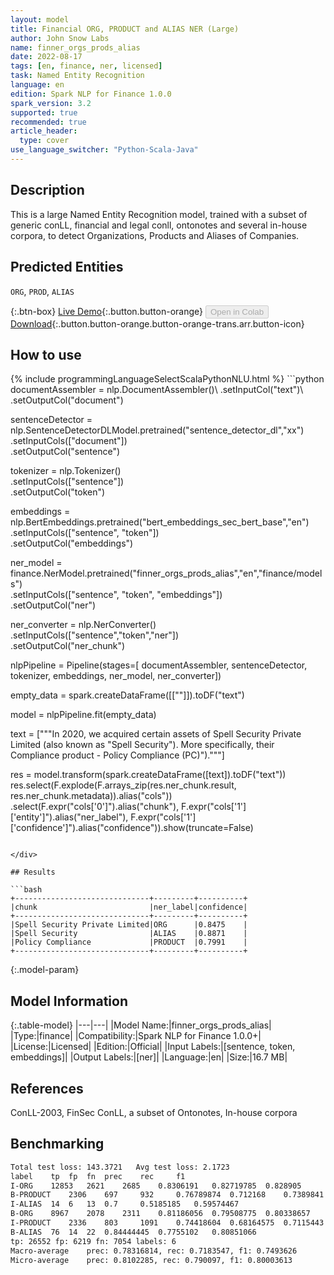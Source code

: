 ```yaml
---
layout: model
title: Financial ORG, PRODUCT and ALIAS NER (Large)
author: John Snow Labs
name: finner_orgs_prods_alias
date: 2022-08-17
tags: [en, finance, ner, licensed]
task: Named Entity Recognition
language: en
edition: Spark NLP for Finance 1.0.0
spark_version: 3.2
supported: true
recommended: true
article_header:
  type: cover
use_language_switcher: "Python-Scala-Java"
---
```


## Description

This is a large Named Entity Recognition model, trained with a subset of generic conLL, financial and legal conll, ontonotes and several in-house corpora, to detect Organizations, Products and Aliases of Companies.

## Predicted Entities

`ORG`, `PROD`, `ALIAS`

{:.btn-box}
[Live Demo](https://demo.johnsnowlabs.com/finance/FINNER_ORGPROD){:.button.button-orange}
<button class="button button-orange" disabled>Open in Colab</button>
[Download](https://s3.amazonaws.com/auxdata.johnsnowlabs.com/finance/models/finner_orgs_prods_alias_en_1.0.0_3.2_1660733832114.zip){:.button.button-orange.button-orange-trans.arr.button-icon}

## How to use



<div class="tabs-box" markdown="1">
{% include programmingLanguageSelectScalaPythonNLU.html %}
```python
documentAssembler = nlp.DocumentAssembler()\
        .setInputCol("text")\
        .setOutputCol("document")
        
sentenceDetector = nlp.SentenceDetectorDLModel.pretrained("sentence_detector_dl","xx")\
        .setInputCols(["document"])\
        .setOutputCol("sentence")

tokenizer = nlp.Tokenizer()\
        .setInputCols(["sentence"])\
        .setOutputCol("token")

embeddings = nlp.BertEmbeddings.pretrained("bert_embeddings_sec_bert_base","en") \
        .setInputCols(["sentence", "token"]) \
        .setOutputCol("embeddings")

ner_model = finance.NerModel.pretrained("finner_orgs_prods_alias","en","finance/models")\
        .setInputCols(["sentence", "token", "embeddings"])\
        .setOutputCol("ner")

ner_converter = nlp.NerConverter()\
        .setInputCols(["sentence","token","ner"])\
        .setOutputCol("ner_chunk")

nlpPipeline = Pipeline(stages=[
        documentAssembler,
        sentenceDetector,
        tokenizer,
        embeddings,
        ner_model,
        ner_converter])

empty_data = spark.createDataFrame([[""]]).toDF("text")

model = nlpPipeline.fit(empty_data)

text = ["""In 2020, we acquired certain assets of Spell Security Private Limited (also known as "Spell Security"). More specifically, their Compliance product - Policy Compliance (PC)")."""]

res = model.transform(spark.createDataFrame([text]).toDF("text"))
res.select(F.explode(F.arrays_zip(res.ner_chunk.result, res.ner_chunk.metadata)).alias("cols")) \
      .select(F.expr("cols['0']").alias("chunk"),
              F.expr("cols['1']['entity']").alias("ner_label"),
              F.expr("cols['1']['confidence']").alias("confidence")).show(truncate=False)
```

</div>

## Results

```bash
+------------------------------+---------+----------+
|chunk                         |ner_label|confidence|
+------------------------------+---------+----------+
|Spell Security Private Limited|ORG      |0.8475    |
|Spell Security                |ALIAS    |0.8871    |
|Policy Compliance             |PRODUCT  |0.7991    |
+------------------------------+---------+----------+
```

{:.model-param}
## Model Information

{:.table-model}
|---|---|
|Model Name:|finner_orgs_prods_alias|
|Type:|finance|
|Compatibility:|Spark NLP for Finance 1.0.0+|
|License:|Licensed|
|Edition:|Official|
|Input Labels:|[sentence, token, embeddings]|
|Output Labels:|[ner]|
|Language:|en|
|Size:|16.7 MB|

## References

ConLL-2003, FinSec ConLL, a subset of Ontonotes, In-house corpora

## Benchmarking

```bash
Total test loss: 143.3721	Avg test loss: 2.1723
label	 tp	 fp	 fn	 prec	 rec	 f1
I-ORG	 12853	 2621	 2685	 0.8306191	 0.82719785	 0.828905
B-PRODUCT	 2306	 697	 932	 0.76789874	 0.712168	 0.7389841
I-ALIAS	 14	 6	 13	 0.7	 0.5185185	 0.59574467
B-ORG	 8967	 2078	 2311	 0.81186056	 0.79508775	 0.80338657
I-PRODUCT	 2336	 803	 1091	 0.74418604	 0.68164575	 0.7115443
B-ALIAS	 76	 14	 22	 0.84444445	 0.7755102	 0.80851066
tp: 26552 fp: 6219 fn: 7054 labels: 6
Macro-average	 prec: 0.78316814, rec: 0.7183547, f1: 0.7493626
Micro-average	 prec: 0.8102285, rec: 0.790097, f1: 0.80003613
```
